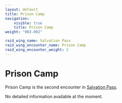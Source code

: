 ```yaml
---
layout: default
title: Prison Camp
navigation:
    visible: true
    title: Prison Camp
weight: "003.002"

raid_wing_name: Salvation Pass
raid_wing_encounter_name: Prison Camp
raid_wing_encounter_weight: 2
---
```


# Prison Camp
Prison Camp is the second encounter in [Salvation Pass](../).

No detailed information available at the moment.
